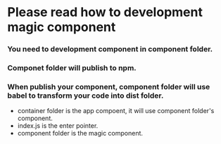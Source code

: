 # Please read how to development magic component

### You need to development component in component folder.
### Componet folder will publish to npm.
### When publish your component, component folder will use babel to transform your code into dist folder.


- container folder is the app compoent, it will use component folder's component.
- index.js is the enter pointer.
- component folder is the magic component. 